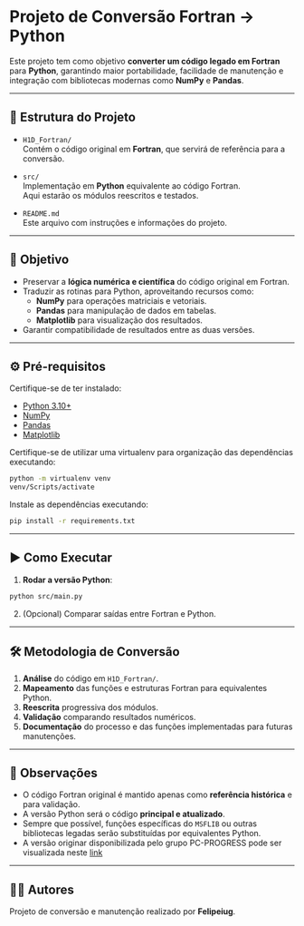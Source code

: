 # Projeto de Conversão Fortran → Python

Este projeto tem como objetivo **converter um código legado em Fortran** para **Python**, garantindo maior portabilidade, facilidade de manutenção e integração com bibliotecas modernas como **NumPy** e **Pandas**.

---

## 📂 Estrutura do Projeto

- `H1D_Fortran/`  
  Contém o código original em **Fortran**, que servirá de referência para a conversão.

- `src/`  
  Implementação em **Python** equivalente ao código Fortran.  
  Aqui estarão os módulos reescritos e testados.

- `README.md`  
  Este arquivo com instruções e informações do projeto.

---

## 🎯 Objetivo

- Preservar a **lógica numérica e científica** do código original em Fortran.
- Traduzir as rotinas para Python, aproveitando recursos como:
  - **NumPy** para operações matriciais e vetoriais.
  - **Pandas** para manipulação de dados em tabelas.
  - **Matplotlib** para visualização dos resultados.
- Garantir compatibilidade de resultados entre as duas versões.

---

## ⚙️ Pré-requisitos

Certifique-se de ter instalado:

- [Python 3.10+](https://www.python.org/downloads/)
- [NumPy](https://numpy.org/)  
- [Pandas](https://pandas.pydata.org/)  
- [Matplotlib](https://matplotlib.org/)  

Certifique-se de utilizar uma virtualenv para organização das dependências executando:
```bash
python -m virtualenv venv
venv/Scripts/activate
```

Instale as dependências executando:

```bash
pip install -r requirements.txt
```

---

## ▶️ Como Executar

1. **Rodar a versão Python**:

```bash
python src/main.py
```

2. (Opcional) Comparar saídas entre Fortran e Python.

---

## 🛠️ Metodologia de Conversão

1. **Análise** do código em `H1D_Fortran/`.
2. **Mapeamento** das funções e estruturas Fortran para equivalentes Python.
3. **Reescrita** progressiva dos módulos.
4. **Validação** comparando resultados numéricos.
5. **Documentação** do processo e das funções implementadas para futuras manutenções.

---

## 📌 Observações

- O código Fortran original é mantido apenas como **referência histórica** e para validação.  
- A versão Python será o código **principal e atualizado**.  
- Sempre que possível, funções específicas do `MSFLIB` ou outras bibliotecas legadas serão substituídas por equivalentes Python.
- A versão originar disponibilizada pelo grupo PC-PROGRESS pode ser visualizada neste [link](https://www.pc-progress.com/en/Default.aspx?H1D-description#k8)

---

## 👨‍💻 Autores

Projeto de conversão e manutenção realizado por **Felipeiug**.
